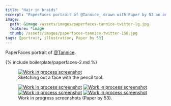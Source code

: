 ```yaml
---
title: "Hair in braids"
excerpt: "PaperFaces portrait of @Tannice_ drawn with Paper by 53 on an iPad."
image: 
  path: &image /assets/images/paperfaces-tannice-twitter-lg.jpg 
  feature: *image
  thumb: /assets/images/paperfaces-tannice-twitter-150.jpg
tags: [portrait, illustration, Paper by 53]
---
```


PaperFaces portrait of <a href="http://twitter.com/Tannice_">@Tannice</a>.

{% include boilerplate/paperfaces-2.md %}

<figure>
	<a href="{{ site.url }}/assets/images/paperfaces-tannice-process-1-lg.jpg"><img src="{{ site.url }}/assets/images/paperfaces-tannice-process-1-750.jpg" alt="Work in process screenshot"></a>
	<figcaption>Sketching out a face with the pencil tool.</figcaption>
</figure>

<figure class="half">
	<a href="{{ site.url }}/assets/images/paperfaces-tannice-process-2-lg.jpg"><img src="{{ site.url }}/assets/images/paperfaces-tannice-process-2-600.jpg" alt="Work in process screenshot"></a>
	<a href="{{ site.url }}/assets/images/paperfaces-tannice-process-3-lg.jpg"><img src="{{ site.url }}/assets/images/paperfaces-tannice-process-3-600.jpg" alt="Work in process screenshot"></a>
	<a href="{{ site.url }}/assets/images/paperfaces-tannice-process-4-lg.jpg"><img src="{{ site.url }}/assets/images/paperfaces-tannice-process-4-600.jpg" alt="Work in process screenshot"></a>
	<a href="{{ site.url }}/assets/images/paperfaces-tannice-process-5-lg.jpg"><img src="{{ site.url }}/assets/images/paperfaces-tannice-process-5-600.jpg" alt="Work in process screenshot"></a>
	<figcaption>Work in progress screenshots (Paper by 53).</figcaption>
</figure>